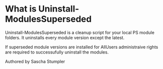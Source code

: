 # What is Uninstall-ModulesSuperseded

Uninstall-ModulesSuperseded is a cleanup script for your local PS module folders. It uninstalls every module version except the latest.

If superseded module versions are installed for AllUsers administraive rights are required to successufully uninstall the modules.

Authored by Sascha Stumpler
